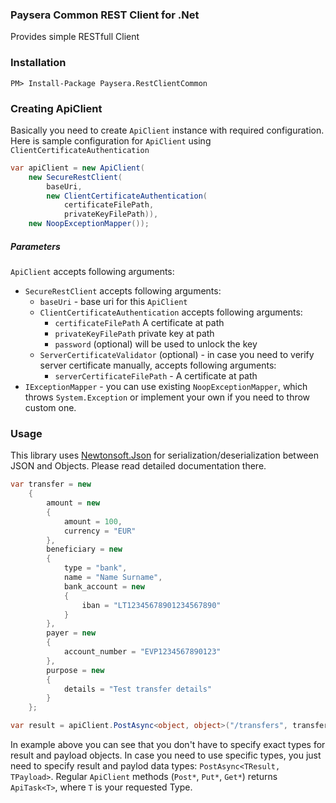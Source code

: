 ### Paysera Common REST Client for .Net

Provides simple RESTfull Client

### Installation

```
PM> Install-Package Paysera.RestClientCommon
```

### Creating ApiClient

Basically you need to create `ApiClient` instance with required configuration. 
Here is sample configuration for `ApiClient` using `ClientCertificateAuthentication`

```csharp
var apiClient = new ApiClient(
    new SecureRestClient(
        baseUri, 
        new ClientCertificateAuthentication(
            certificateFilePath, 
            privateKeyFilePath)), 
    new NoopExceptionMapper());
```

##### Parameters

`ApiClient` accepts following arguments:
* `SecureRestClient` accepts following arguments:
  * `baseUri` - base uri for this `ApiClient`
  * `ClientCertificateAuthentication` accepts following arguments:
    * `certificateFilePath` A certificate at path
    * `privateKeyFilePath` private key at path
    * `password` (optional) will be used to unlock the key
  * `ServerCertificateValidator` (optional) - in case you need to verify server certificate manually, accepts following arguments:
    * `serverCertificateFilePath` - A certificate at path
* `IExceptionMapper` - you can use existing `NoopExceptionMapper`, which throws `System.Exception` or implement your own if you need to throw custom one.


### Usage

This library uses [Newtonsoft.Json](http://www.newtonsoft.com/json/help/html/SerializeObject.htm) for serialization/deserialization between JSON and Objects. 
Please read detailed documentation there.

```csharp
var transfer = new
    {
        amount = new
        {
            amount = 100,
            currency = "EUR"
        },
        beneficiary = new
        {
            type = "bank",
            name = "Name Surname",
            bank_account = new
            {
                iban = "LT12345678901234567890"
            }
        },
        payer = new
        {
            account_number = "EVP1234567890123"
        },
        purpose = new
        {
            details = "Test transfer details"
        }
    };

var result = apiClient.PostAsync<object, object>("/transfers", transferInput).Task.Result;
```
In example above you can see that you don't have to specify exact types for result and payload objects. 
In case you need to use specific types, you just need to specify result and paylod data types: `PostAsync<TResult, TPayload>`.
Regular `ApiClient` methods (`Post*`, `Put*`, `Get*`) returns `ApiTask<T>`, where `T` is your requested Type.

